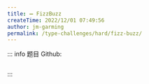 ```yaml
---
title: ➖ FizzBuzz
createTime: 2022/12/01 07:49:56
author: jm-garming
permalink: /type-challenges/hard/fizz-buzz/
---
```


::: info 题目
Github: []()

```ts

```

:::
